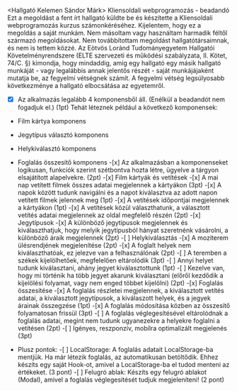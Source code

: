 <Hallgató Kelemen Sándor Márk>
<Neptun J2GSRW>
Kliensoldali webprogramozás - beadandó
Ezt a megoldást a fent írt hallgató küldte be és készítette a Kliensoldali webprogramozás kurzus számonkéréséhez.
Kijelentem, hogy ez a megoldás a saját munkám. Nem másoltam vagy használtam harmadik féltől
származó megoldásokat. Nem továbbítottam megoldást hallgatótársaimnak, és nem is tettem közzé.
Az Eötvös Loránd Tudományegyetem Hallgatói Követelményrendszere
(ELTE szervezeti és működési szabályzata, II. Kötet, 74/C. §) kimondja, hogy mindaddig,
amíg egy hallgató egy másik hallgató munkáját - vagy legalábbis annak jelentős részét -
saját munkájájaként mutatja be, az fegyelmi vétségnek számít.
A fegyelmi vétség legsúlyosabb következménye a hallgató elbocsátása az egyetemről.

-[x] Az alkalmazás legalább 4 komponensből áll. (Enélkül a beadandót nem fogadjuk el.) (1pt)
Tehát léteznek például a következő komponensek:

- Film kártya komponens
- Jegytípus választó komponens
- Helykiválasztó komponens
- Foglalás összesítő komponens -[x] Az alkalmazásban a komponenseket logikusan, funkciók szerint szétbontva hozta létre, ügyelve a tárgyon elsajátított alapelvekre. (2pt) -[x] Film kártyák és vetítések -[x] A mai nap vetített filmek összes adatai megjelennek a kártyákon (3pt) -[x] A napok között tudunk navigálni és a napot kiválasztva az adott napon vetített filmek jelennek meg (1pt) -[x] A vetítések időpontjai megjelennek a kártyákon (1pt) -[x] A vetítések közül választhatunk, a választott vetítés adatai megjelennek az oldal megfelelő részén (2pt) -[x] Jegytípusok -[x] A különböző jegytípusok megjelennek és kiválaszthatjuk, hogy melyik jegytípusból hányat szeretnénk vásárolni, a különböző áraik megjelennek (2pt) -[ ] Helykiválasztás -[x] A moziterem ülésrendjének megjelenítése (2pt) -[x] A foglalt helyek nem kiválaszthatóak, ez jelezve van a felhasználónak (2pt) -[ ] A teremben a székek kijelölhetőek, megfelelően eltárolódik (3pt) -[ ] Annyi helyet tudunk kiválasztani, ahány jegyet kiválasztottunk (1pt) -[ ] Kezelve van, hogy mi történik ha több jegyet akarunk kiválasztani (előről kezdődik a kijelölési folyamat, vagy nem enged többet kijelölni) (2pt) -[x] Foglalás összesítése -[x] A foglalás részletei megjelennek, a kiválasztott vetítés adatai, a kiválasztott jegytípusok, a kiválaszott helyek, és a jegyek árainak összegzése (1pt) -[x] A foglalás módosítása közben az összesítő folyamatosan frissül (3pt) -[ ] A foglalás véglegesítésével eltárolódnak a foglalás adatai, megint nem tudunk ugyanezekre a helyekre foglalni a vetítésen (2pt) -[ ] Igényes, reszponzív, mobilra optimalizált megjelenés (3pt)

- Plusz pontok: -[ ] LocalStorage: A foglalás adatait LocalStorage-ba mentjük. Ha már létezik foglalás, az automatikusan betöltődik. Ehhez készíts egy saját Hook-ot, amivel a LocalStorage-ba el tudod menteni az értékeket. (3 pont) -[ ] Felugró ablak: Készíts egy felugró ablakot (Modal), amivel a foglalás véglegesítését tudjuk megjeleníteni! (2 pont)
